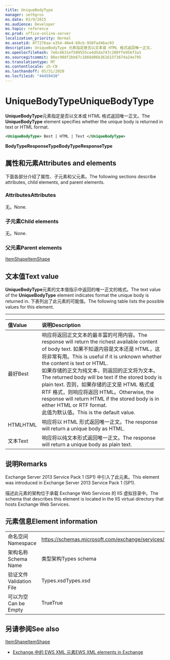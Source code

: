 ```yaml
---
title: UniqueBodyType
manager: sethgros
ms.date: 03/9/2015
ms.audience: Developer
ms.topic: reference
ms.prod: office-online-server
localization_priority: Normal
ms.assetid: 8f7276aa-e354-40e4-b9cb-950fad46ac93
description: UniqueBodyType 元素指定是否以文本或 HTML 格式返回唯一正文。
ms.openlocfilehash: 7e6c4631ef589555ce4d5da747c200ffe956f3a1
ms.sourcegitcommit: 88ec988f2bb67c1866d06b361615f3674a24e795
ms.translationtype: MT
ms.contentlocale: zh-CN
ms.lasthandoff: 05/31/2020
ms.locfileid: "44459438"
---
```

# <a name="uniquebodytype"></a><span data-ttu-id="7c0b9-103">UniqueBodyType</span><span class="sxs-lookup"><span data-stu-id="7c0b9-103">UniqueBodyType</span></span>

<span data-ttu-id="7c0b9-104">**UniqueBodyType**元素指定是否以文本或 HTML 格式返回唯一正文。</span><span class="sxs-lookup"><span data-stu-id="7c0b9-104">The **UniqueBodyType** element specifies whether the unique body is returned in text or HTML format.</span></span> 
  
```XML
<UniqueBodyType> Best | HTML | Text </UniqueBodyType>
```

 <span data-ttu-id="7c0b9-105">**BodyTypeResponseType**</span><span class="sxs-lookup"><span data-stu-id="7c0b9-105">**BodyTypeResponseType**</span></span>
## <a name="attributes-and-elements"></a><span data-ttu-id="7c0b9-106">属性和元素</span><span class="sxs-lookup"><span data-stu-id="7c0b9-106">Attributes and elements</span></span>

<span data-ttu-id="7c0b9-107">下面各部分介绍了属性、子元素和父元素。</span><span class="sxs-lookup"><span data-stu-id="7c0b9-107">The following sections describe attributes, child elements, and parent elements.</span></span>
  
### <a name="attributes"></a><span data-ttu-id="7c0b9-108">Attributes</span><span class="sxs-lookup"><span data-stu-id="7c0b9-108">Attributes</span></span>

<span data-ttu-id="7c0b9-109">无。</span><span class="sxs-lookup"><span data-stu-id="7c0b9-109">None.</span></span>
  
### <a name="child-elements"></a><span data-ttu-id="7c0b9-110">子元素</span><span class="sxs-lookup"><span data-stu-id="7c0b9-110">Child elements</span></span>

<span data-ttu-id="7c0b9-111">无。</span><span class="sxs-lookup"><span data-stu-id="7c0b9-111">None.</span></span>
  
### <a name="parent-elements"></a><span data-ttu-id="7c0b9-112">父元素</span><span class="sxs-lookup"><span data-stu-id="7c0b9-112">Parent elements</span></span>

[<span data-ttu-id="7c0b9-113">ItemShape</span><span class="sxs-lookup"><span data-stu-id="7c0b9-113">ItemShape</span></span>](itemshape.md)
  
## <a name="text-value"></a><span data-ttu-id="7c0b9-114">文本值</span><span class="sxs-lookup"><span data-stu-id="7c0b9-114">Text value</span></span>

<span data-ttu-id="7c0b9-115">**UniqueBodyType**元素的文本值指示中返回的唯一正文的格式。</span><span class="sxs-lookup"><span data-stu-id="7c0b9-115">The text value of the **UniqueBodyType** element indicates format the unique body is returned in.</span></span> <span data-ttu-id="7c0b9-116">下表列出了此元素的可能值。</span><span class="sxs-lookup"><span data-stu-id="7c0b9-116">The following table lists the possible values for this element.</span></span> 
  
****

|<span data-ttu-id="7c0b9-117">**值**</span><span class="sxs-lookup"><span data-stu-id="7c0b9-117">**Value**</span></span>|<span data-ttu-id="7c0b9-118">**说明**</span><span class="sxs-lookup"><span data-stu-id="7c0b9-118">**Description**</span></span>|
|:-----|:-----|
|<span data-ttu-id="7c0b9-119">最好</span><span class="sxs-lookup"><span data-stu-id="7c0b9-119">Best</span></span>  <br/> |<span data-ttu-id="7c0b9-120">响应将返回正文文本的最丰富的可用内容。</span><span class="sxs-lookup"><span data-stu-id="7c0b9-120">The response will return the richest available content of body text.</span></span> <span data-ttu-id="7c0b9-121">如果不知道内容是文本还是 HTML，这将非常有用。</span><span class="sxs-lookup"><span data-stu-id="7c0b9-121">This is useful if it is unknown whether the content is text or HTML.</span></span>  <br/> <span data-ttu-id="7c0b9-122">如果存储的正文为纯文本，则返回的正文将为文本。</span><span class="sxs-lookup"><span data-stu-id="7c0b9-122">The returned body will be text if the stored body is plain text.</span></span> <span data-ttu-id="7c0b9-123">否则，如果存储的正文是 HTML 格式或 RTF 格式，则响应将返回 HTML。</span><span class="sxs-lookup"><span data-stu-id="7c0b9-123">Otherwise, the response will return HTML if the stored body is in either HTML or RTF format.</span></span>  <br/> <span data-ttu-id="7c0b9-124">此值为默认值。</span><span class="sxs-lookup"><span data-stu-id="7c0b9-124">This is the default value.</span></span>  <br/> |
|<span data-ttu-id="7c0b9-125">HTML</span><span class="sxs-lookup"><span data-stu-id="7c0b9-125">HTML</span></span>  <br/> |<span data-ttu-id="7c0b9-126">响应将以 HTML 形式返回唯一正文。</span><span class="sxs-lookup"><span data-stu-id="7c0b9-126">The response will return a unique body as HTML.</span></span>  <br/> |
|<span data-ttu-id="7c0b9-127">文本</span><span class="sxs-lookup"><span data-stu-id="7c0b9-127">Text</span></span>  <br/> |<span data-ttu-id="7c0b9-128">响应将以纯文本形式返回唯一正文。</span><span class="sxs-lookup"><span data-stu-id="7c0b9-128">The response will return a unique body as plain text.</span></span>  <br/> |
   
## <a name="remarks"></a><span data-ttu-id="7c0b9-129">说明</span><span class="sxs-lookup"><span data-stu-id="7c0b9-129">Remarks</span></span>

<span data-ttu-id="7c0b9-130">Exchange Server 2013 Service Pack 1 (SP1) 中引入了此元素。</span><span class="sxs-lookup"><span data-stu-id="7c0b9-130">This element was introduced in Exchange Server 2013 Service Pack 1 (SP1).</span></span>
  
<span data-ttu-id="7c0b9-131">描述此元素的架构位于承载 Exchange Web Services 的 IIS 虚拟目录中。</span><span class="sxs-lookup"><span data-stu-id="7c0b9-131">The schema that describes this element is located in the IIS virtual directory that hosts Exchange Web Services.</span></span>
  
## <a name="element-information"></a><span data-ttu-id="7c0b9-132">元素信息</span><span class="sxs-lookup"><span data-stu-id="7c0b9-132">Element information</span></span>

|||
|:-----|:-----|
|<span data-ttu-id="7c0b9-133">命名空间</span><span class="sxs-lookup"><span data-stu-id="7c0b9-133">Namespace</span></span>  <br/> |https://schemas.microsoft.com/exchange/services/2006/types  <br/> |
|<span data-ttu-id="7c0b9-134">架构名称</span><span class="sxs-lookup"><span data-stu-id="7c0b9-134">Schema Name</span></span>  <br/> |<span data-ttu-id="7c0b9-135">类型架构</span><span class="sxs-lookup"><span data-stu-id="7c0b9-135">Types schema</span></span>  <br/> |
|<span data-ttu-id="7c0b9-136">验证文件</span><span class="sxs-lookup"><span data-stu-id="7c0b9-136">Validation File</span></span>  <br/> |<span data-ttu-id="7c0b9-137">Types.xsd</span><span class="sxs-lookup"><span data-stu-id="7c0b9-137">Types.xsd</span></span>  <br/> |
|<span data-ttu-id="7c0b9-138">可以为空</span><span class="sxs-lookup"><span data-stu-id="7c0b9-138">Can be Empty</span></span>  <br/> |<span data-ttu-id="7c0b9-139">True</span><span class="sxs-lookup"><span data-stu-id="7c0b9-139">True</span></span>  <br/> |
   
## <a name="see-also"></a><span data-ttu-id="7c0b9-140">另请参阅</span><span class="sxs-lookup"><span data-stu-id="7c0b9-140">See also</span></span>



[<span data-ttu-id="7c0b9-141">ItemShape</span><span class="sxs-lookup"><span data-stu-id="7c0b9-141">ItemShape</span></span>](itemshape.md)


- [<span data-ttu-id="7c0b9-142">Exchange 中的 EWS XML 元素</span><span class="sxs-lookup"><span data-stu-id="7c0b9-142">EWS XML elements in Exchange</span></span>](ews-xml-elements-in-exchange.md)


